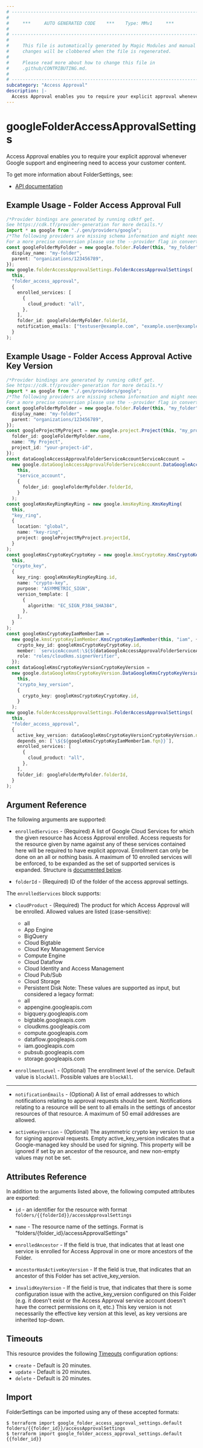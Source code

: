 ```yaml
---
# ----------------------------------------------------------------------------
#
#     ***     AUTO GENERATED CODE    ***    Type: MMv1     ***
#
# ----------------------------------------------------------------------------
#
#     This file is automatically generated by Magic Modules and manual
#     changes will be clobbered when the file is regenerated.
#
#     Please read more about how to change this file in
#     .github/CONTRIBUTING.md.
#
# ----------------------------------------------------------------------------
subcategory: "Access Approval"
description: |-
  Access Approval enables you to require your explicit approval whenever Google support and engineering need to access your customer content.
---
```


# googleFolderAccessApprovalSettings

Access Approval enables you to require your explicit approval whenever Google support and engineering need to access your customer content.

To get more information about FolderSettings, see:

* [API documentation](https://cloud.google.com/access-approval/docs/reference/rest/v1/folders)

## Example Usage - Folder Access Approval Full

```typescript
/*Provider bindings are generated by running cdktf get.
See https://cdk.tf/provider-generation for more details.*/
import * as google from "./.gen/providers/google";
/*The following providers are missing schema information and might need manual adjustments to synthesize correctly: google.
For a more precise conversion please use the --provider flag in convert.*/
const googleFolderMyFolder = new google.folder.Folder(this, "my_folder", {
  display_name: "my-folder",
  parent: "organizations/123456789",
});
new google.folderAccessApprovalSettings.FolderAccessApprovalSettings(
  this,
  "folder_access_approval",
  {
    enrolled_services: [
      {
        cloud_product: "all",
      },
    ],
    folder_id: googleFolderMyFolder.folderId,
    notification_emails: ["testuser@example.com", "example.user@example.com"],
  }
);

```

## Example Usage - Folder Access Approval Active Key Version

```typescript
/*Provider bindings are generated by running cdktf get.
See https://cdk.tf/provider-generation for more details.*/
import * as google from "./.gen/providers/google";
/*The following providers are missing schema information and might need manual adjustments to synthesize correctly: google.
For a more precise conversion please use the --provider flag in convert.*/
const googleFolderMyFolder = new google.folder.Folder(this, "my_folder", {
  display_name: "my-folder",
  parent: "organizations/123456789",
});
const googleProjectMyProject = new google.project.Project(this, "my_project", {
  folder_id: googleFolderMyFolder.name,
  name: "My Project",
  project_id: "your-project-id",
});
const dataGoogleAccessApprovalFolderServiceAccountServiceAccount =
  new google.dataGoogleAccessApprovalFolderServiceAccount.DataGoogleAccessApprovalFolderServiceAccount(
    this,
    "service_account",
    {
      folder_id: googleFolderMyFolder.folderId,
    }
  );
const googleKmsKeyRingKeyRing = new google.kmsKeyRing.KmsKeyRing(
  this,
  "key_ring",
  {
    location: "global",
    name: "key-ring",
    project: googleProjectMyProject.projectId,
  }
);
const googleKmsCryptoKeyCryptoKey = new google.kmsCryptoKey.KmsCryptoKey(
  this,
  "crypto_key",
  {
    key_ring: googleKmsKeyRingKeyRing.id,
    name: "crypto-key",
    purpose: "ASYMMETRIC_SIGN",
    version_template: [
      {
        algorithm: "EC_SIGN_P384_SHA384",
      },
    ],
  }
);
const googleKmsCryptoKeyIamMemberIam =
  new google.kmsCryptoKeyIamMember.KmsCryptoKeyIamMember(this, "iam", {
    crypto_key_id: googleKmsCryptoKeyCryptoKey.id,
    member: `serviceAccount:\${${dataGoogleAccessApprovalFolderServiceAccountServiceAccount.accountEmail}}`,
    role: "roles/cloudkms.signerVerifier",
  });
const dataGoogleKmsCryptoKeyVersionCryptoKeyVersion =
  new google.dataGoogleKmsCryptoKeyVersion.DataGoogleKmsCryptoKeyVersion(
    this,
    "crypto_key_version",
    {
      crypto_key: googleKmsCryptoKeyCryptoKey.id,
    }
  );
new google.folderAccessApprovalSettings.FolderAccessApprovalSettings(
  this,
  "folder_access_approval",
  {
    active_key_version: dataGoogleKmsCryptoKeyVersionCryptoKeyVersion.name,
    depends_on: [`\${${googleKmsCryptoKeyIamMemberIam.fqn}}`],
    enrolled_services: [
      {
        cloud_product: "all",
      },
    ],
    folder_id: googleFolderMyFolder.folderId,
  }
);

```

## Argument Reference

The following arguments are supported:

*   `enrolledServices` -
    (Required)
    A list of Google Cloud Services for which the given resource has Access Approval enrolled.
    Access requests for the resource given by name against any of these services contained here will be required
    to have explicit approval. Enrollment can only be done on an all or nothing basis.
    A maximum of 10 enrolled services will be enforced, to be expanded as the set of supported services is expanded.
    Structure is [documented below](#nested_enrolled_services).

*   `folderId` -
    (Required)
    ID of the folder of the access approval settings.

<a name="nested_enrolled_services"></a>The `enrolledServices` block supports:

*   `cloudProduct` -
    (Required)
    The product for which Access Approval will be enrolled. Allowed values are listed (case-sensitive):
    * all
    * App Engine
    * BigQuery
    * Cloud Bigtable
    * Cloud Key Management Service
    * Compute Engine
    * Cloud Dataflow
    * Cloud Identity and Access Management
    * Cloud Pub/Sub
    * Cloud Storage
    * Persistent Disk
      Note: These values are supported as input, but considered a legacy format:
    * all
    * appengine.googleapis.com
    * bigquery.googleapis.com
    * bigtable.googleapis.com
    * cloudkms.googleapis.com
    * compute.googleapis.com
    * dataflow.googleapis.com
    * iam.googleapis.com
    * pubsub.googleapis.com
    * storage.googleapis.com

*   `enrollmentLevel` -
    (Optional)
    The enrollment level of the service.
    Default value is `blockAll`.
    Possible values are `blockAll`.

***

*   `notificationEmails` -
    (Optional)
    A list of email addresses to which notifications relating to approval requests should be sent.
    Notifications relating to a resource will be sent to all emails in the settings of ancestor
    resources of that resource. A maximum of 50 email addresses are allowed.

*   `activeKeyVersion` -
    (Optional)
    The asymmetric crypto key version to use for signing approval requests.
    Empty active\_key\_version indicates that a Google-managed key should be used for signing.
    This property will be ignored if set by an ancestor of the resource, and new non-empty values may not be set.

## Attributes Reference

In addition to the arguments listed above, the following computed attributes are exported:

*   `id` - an identifier for the resource with format `folders/{{folderId}}/accessApprovalSettings`

*   `name` -
    The resource name of the settings. Format is "folders/{folder\_id}/accessApprovalSettings"

*   `enrolledAncestor` -
    If the field is true, that indicates that at least one service is enrolled for Access Approval in one or more ancestors of the Folder.

*   `ancestorHasActiveKeyVersion` -
    If the field is true, that indicates that an ancestor of this Folder has set active\_key\_version.

*   `invalidKeyVersion` -
    If the field is true, that indicates that there is some configuration issue with the active\_key\_version
    configured on this Folder (e.g. it doesn't exist or the Access Approval service account doesn't have the
    correct permissions on it, etc.) This key version is not necessarily the effective key version at this level,
    as key versions are inherited top-down.

## Timeouts

This resource provides the following
[Timeouts](https://developer.hashicorp.com/terraform/plugin/sdkv2/resources/retries-and-customizable-timeouts) configuration options:

* `create` - Default is 20 minutes.
* `update` - Default is 20 minutes.
* `delete` - Default is 20 minutes.

## Import

FolderSettings can be imported using any of these accepted formats:

```console
$ terraform import google_folder_access_approval_settings.default folders/{{folder_id}}/accessApprovalSettings
$ terraform import google_folder_access_approval_settings.default {{folder_id}}
```
